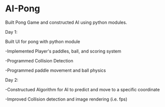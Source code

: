 # AI-Pong
Built Pong Game and constructed AI using python modules. 

Day 1:

  Built UI for pong with python module
  
  -Implemented Player's paddles, ball, and scoring system
  
  -Programmed Collision Detection
  
  -Programmed paddle movement and ball physics
  
Day 2:

  -Constructued Algorithm for AI to predict and move to a specific coordinate
  
  -Improved Collision detection and image rendering (i.e. fps)
  
